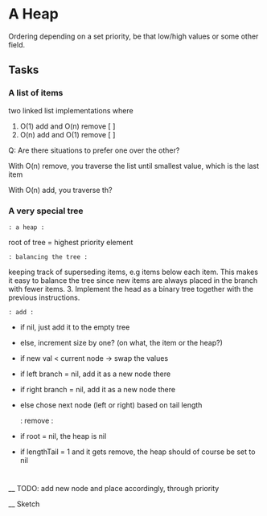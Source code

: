 # A Heap
Ordering depending on a set priority, be that low/high values 
or some other field.

## Tasks
### A list of items
two linked list implementations where 
1. O(1) add and O(n) remove [ ] 
2. O(n) add and O(1) remove [ ] 

Q: Are there situations to prefer one over the other?

With O(n) remove, you traverse the list until smallest value, 
which is the last item

With O(n) add, you traverse th?


### A very special tree
    : a heap :
root of tree = highest priority element

    : balancing the tree :
keeping track of superseding items, e.g items below each item.
This makes it easy to balance the tree since new items are
always placed in the branch with fewer items.
3. Implement the head as a binary tree together with the 
previous instructions.

    : add :
* if nil, just add it to the empty tree
* else, increment size by one? (on what, the item or the heap?)
* if new val < current node -> swap the values
* if left branch = nil, add it as a new node there
* if right branch = nil, add it as a new node there
* else chose next node (left or right) based on tail length

    : remove :
* if root = nil, the heap is nil
* if lengthTail = 1 and it gets remove, the heap should 
of course be set to nil

#
__
TODO:
add new node and place accordingly, through priority 

__
Sketch




















